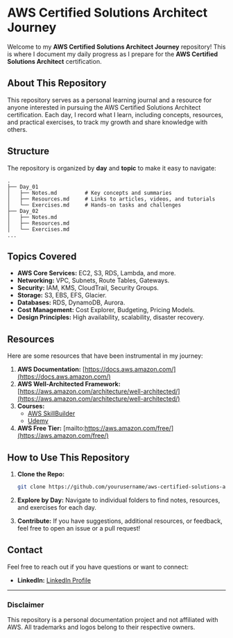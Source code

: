 # AWS Certified Solutions Architect Journey

Welcome to my **AWS Certified Solutions Architect Journey** repository! This is where I document my daily progress as I prepare for the **AWS Certified Solutions Architect** certification.

## About This Repository

This repository serves as a personal learning journal and a resource for anyone interested in pursuing the AWS Certified Solutions Architect certification. Each day, I record what I learn, including concepts, resources, and practical exercises, to track my growth and share knowledge with others.

## Structure

The repository is organized by **day** and **topic** to make it easy to navigate:

```
.
├── Day_01
│   ├── Notes.md         # Key concepts and summaries
│   ├── Resources.md     # Links to articles, videos, and tutorials
│   └── Exercises.md     # Hands-on tasks and challenges
├── Day_02
│   ├── Notes.md
│   ├── Resources.md
│   └── Exercises.md
...
```

## Topics Covered

- **AWS Core Services:** EC2, S3, RDS, Lambda, and more.
- **Networking:** VPC, Subnets, Route Tables, Gateways.
- **Security:** IAM, KMS, CloudTrail, Security Groups.
- **Storage:** S3, EBS, EFS, Glacier.
- **Databases:** RDS, DynamoDB, Aurora.
- **Cost Management:** Cost Explorer, Budgeting, Pricing Models.
- **Design Principles:** High availability, scalability, disaster recovery.

## Resources

Here are some resources that have been instrumental in my journey:

1. **AWS Documentation:** [https://docs.aws.amazon.com/](https://docs.aws.amazon.com/)
2. **AWS Well-Architected Framework:** [https://aws.amazon.com/architecture/well-architected/](https://aws.amazon.com/architecture/well-architected/)
3. **Courses:**
   - [AWS SkillBuilder](https://explore.skillbuilder.aws/)
   - [Udemy](https://www.udemy.com/)
4. **AWS Free Tier:** [mailto:https://aws.amazon.com/free/](https://aws.amazon.com/free/)

## How to Use This Repository

1. **Clone the Repo:**
   ```bash
   git clone https://github.com/yourusername/aws-certified-solutions-architect-journey.git
   ```

2. **Explore by Day:** Navigate to individual folders to find notes, resources, and exercises for each day.

3. **Contribute:** If you have suggestions, additional resources, or feedback, feel free to open an issue or a pull request!

## Contact

Feel free to reach out if you have questions or want to connect:

- **LinkedIn:** [LinkedIn Profile](https://www.linkedin.com/in/gemechugesifeta/)

---

### Disclaimer

This repository is a personal documentation project and not affiliated with AWS. All trademarks and logos belong to their respective owners.

